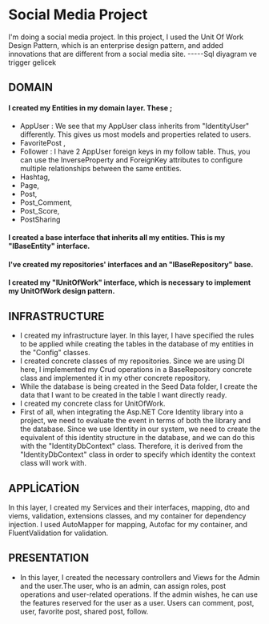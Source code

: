 # Social Media Project
I'm doing a social media project. In this project, I used the Unit Of Work Design Pattern, which is an enterprise design pattern, and added innovations that are different from a social media site.
-----Sql diyagram ve trigger gelicek

## DOMAIN

#### I created my Entities in my domain layer. These ;

- AppUser :  We see that my AppUser class inherits from "IdentityUser" differently. This gives us most models and properties related to users.
- FavoritePost , 
- Follower :  I have 2 AppUser foreign keys in my follow table. Thus, you can use the InverseProperty and ForeignKey attributes to configure multiple relationships between the same entities.
- Hashtag,
- Page,
- Post, 
- Post_Comment,
- Post_Score,
- PostSharing

#### I created a base interface that inherits all my entities. This is my "IBaseEntity" interface.
#### I've created my repositories' interfaces and an "IBaseRepository" base.
#### I created my "IUnitOfWork" interface, which is necessary to implement my UnitOfWork design pattern.

## INFRASTRUCTURE

- I created my infrastructure layer. In this layer, I have specified the rules to be applied while creating the tables in the database of my entities in the "Config" classes.
- I created concrete classes of my repositories. Since we are using DI here, I implemented my Crud operations in a BaseRepository concrete class and implemented it in my other concrete repository.
- While the database is being created in the Seed Data folder, I create the data that I want to be created in the table I want directly ready.
- I created my concrete class for UnitOfWork.
- First of all, when integrating the Asp.NET Core Identity library into a project, we need to evaluate the event in terms of both the library and the database. Since we use Identity in our system, we need to create the equivalent of this identity structure in the database, and we can do this with the "IdentityDbContext" class. Therefore, it is derived from the "IdentityDbContext" class in order to specify which identity the context class will work with.
## APPLİCATİON
In this layer, I created my Services and their interfaces, mapping, dto and viems, validation, extensions classes, and my container for dependency injection. I used AutoMapper for mapping, Autofac for my container, and FluentValidation for validation.

## PRESENTATION

- In this layer, I created the necessary controllers and Views for the Admin and the user.The user, who is an admin, can assign roles, post operations and user-related operations. If the admin wishes, he can use the features reserved for the user as a user. Users can comment, post, user, favorite post, shared post, follow.
